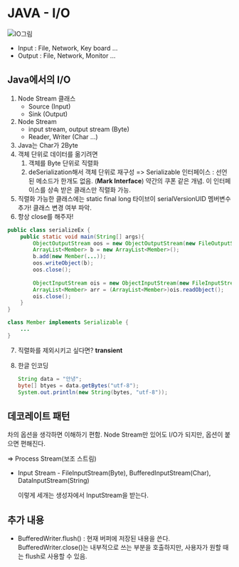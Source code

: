 # JAVA - I/O

![IO그림](https://user-images.githubusercontent.com/27988544/63757887-d48c0680-c8f5-11e9-8d87-350bfd119227.jpg)

- Input : File, Network, Key board ...
- Output : File, Network, Monitor ...

## Java에서의 I/O

1. Node Stream 클래스 
   - Source (Input)
   - Sink (Output)
2. Node Stream
   - input stream, output stream (Byte)
   - Reader, Writer (Char ...)
3. Java는 Char가 2Byte
4. 객체 단위로 데이터를 옮기려면
   1. 객체를 Byte 단위로 직렬화
   2. deSerialization해서 객체 단위로 재구성
      => Serializable 인터페이스 : 선언된 메소드가 한개도 없음. (<b>Mark Interface</b>)
      약간의 쿠폰 같은 개념. 이 인터페이스를 상속 받은 클래스만 직렬화 가능.
5. 직렬화 가능한 클래스에는 static final long 타이브이 serialVersionUID 멤버변수 추가!
   클래스 변경 여부 파악.
6. 항상 close를 해주자!

```java
public class serializeEx {
    public static void main(String[] args){
        ObjectOutputStream oos = new ObjectOutputStream(new FileOutputStream("~~.ser"));
        ArrayList<Member> b = new ArrayList<Member>();
        b.add(new Member(...));
        oos.writeObject(b);
        oos.close();
        
        ObjectInputStream ois = new ObjectInputStream(new FileInputStream("~~.ser"));
        ArrayList<Member> arr = (ArrayList<Member>)ois.readObject();
        ois.close();
    }
}

class Member implements Serializable {
    ...
}
```

7. 직렬화를 제외시키고 싶다면? <b>transient</b>

8. 한글 인코딩

   ```java
   String data = "안녕";
   byte[] btyes = data.getBytes("utf-8");
   System.out.println(new String(bytes, "utf-8"));
   ```

   

## 데코레이트 패턴

차의 옵션을 생각하면 이해하기 편함.
Node Stream만 있어도 I/O가 되지만, 옵션이 붙으면 편해진다.

=> Process Stream(보조 스트림)

- Input Stream - FileInputStream(Byte), BufferedInputStream(Char), DataInputStream(String)

  이렇게 세개는 생성자에서 InputStream을 받는다.

## 추가 내용

- BufferedWriter.flush()
  : 현재 버퍼에 저장된 내용을 쓴다.
  BufferedWriter.close()는 내부적으로 쓰는 부분을 호출하지만, 사용자가 원할 때는 flush로 사용할 수 있음.